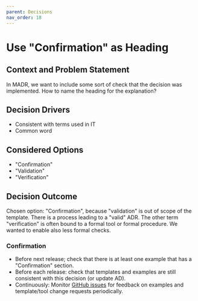 ```yaml
---
parent: Decisions
nav_order: 18
---
```

<!-- we need to disable MD025, because we use the different heading "ADR Template" in the homepage (see above) than it is foreseen in the template -->
<!-- markdownlint-disable-next-line MD025 -->
# Use "Confirmation" as Heading

## Context and Problem Statement

In MADR, we want to include some sort of check that the decision was implemented.
How to name the heading for the explanation?

## Decision Drivers

* Consistent with terms used in IT
* Common word

## Considered Options

* "Confirmation"
* "Validation"
* "Verification"

## Decision Outcome

Chosen option: "Confirmation", because "validation" is out of scope of the template.
There is a process leading to a "valid" ADR.
The other term "verification" is often bound to a formal tool or formal procedure.
We wanted to enable also less formal checks.

### Confirmation

* Before next release; check that there is at least one example that has a "Confirmation" section.
* Before each release: check that templates and examples are still consistent with this decision (or update AD).
* Continuously: Monitor [GitHub issues](https://github.com/adr/madr/issues) for feedback on examples and template/tool change requests periodically.
